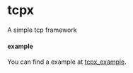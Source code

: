 # tcpx
A simple tcp framework

#### example
You can find a example at [tcpx_example](https://github.com/sctlee/tcpx_example).
